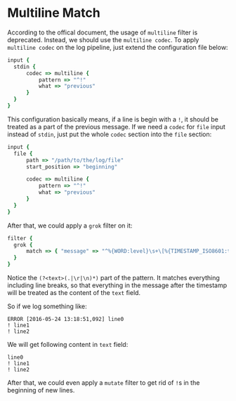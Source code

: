 # Multiline Match

According to the offical document, the usage of `multiline` filter is deprecated. Instead, we should use the `multiline codec`. To apply `multiline codec` on the log pipeline, just extend the configuration file below:

  ```ruby
input {
    stdin {
        codec => multiline {
            pattern => "^!"
            what => "previous"
        }
    }
}
  ```

This configuration basically means, if a line is begin with a `!`, it should be treated as a part of the previous message. If we need a `codec` for `file` input instead of `stdin`, just put the whole `codec` section into the `file` section:

  ```ruby
input {
    file {
        path => "/path/to/the/log/file"
        start_position => "beginning"

        codec => multiline {
            pattern => "^!"
            what => "previous"
        }
    }
}
  ```

After that, we could apply a `grok` filter on it:

  ```ruby
filter {
    grok {
        match => { "message" => "^%{WORD:level}\s+\[%{TIMESTAMP_ISO8601:timestamp}\] (?<text>(.|\r|\n)*)" }
    }
}
  ```

Notice the `(?<text>(.|\r|\n)*)` part of the pattern. It matches everything including line breaks, so that everything in the message after the timestamp will be treated as the content of the `text` field.

So if we log something like:

  ```text
ERROR [2016-05-24 13:18:51,092] line0
! line1
! line2
  ```

We will get following content in `text` field:

  ```text
line0
! line1
! line2
  ```

After that, we could even apply a `mutate` filter to get rid of `!`s in the beginning of new lines.
